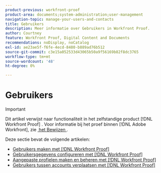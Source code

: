 ```yaml
---
product-previous: workfront-proof
product-area: documents;system-administration;user-management
navigation-topic: manage-your-users-and-contacts
title: Gebruikers
description: Meer informatie over Gebruikers in Workfront Proof.
author: Courtney
feature: Workfront Proof, Digital Content and Documents
recommendations: noDisplay, noCatalog
exl-id: ae23ae5f-f6fe-4ecd-8480-b889ad76b512
source-git-commit: c3e15a052533d43065b50a9f56169b82f8dc3765
workflow-type: tm+mt
source-wordcount: '48'
ht-degree: 0%

---
```


# Gebruikers

>[!IMPORTANT]
>
>Dit artikel verwijst naar functionaliteit in het zelfstandige product [!DNL Workfront Proof] . Voor informatie bij het proef binnen [!DNL Adobe Workfront], zie [&#x200B; het Bewijzen &#x200B;](../../../review-and-approve-work/proofing/proofing.md).

Deze sectie bevat de volgende artikelen:

* [Gebruikers maken met  [!DNL Workfront Proof]](../../../workfront-proof/wp-mnguserscontacts/users/create-users.md)
* [Gebruikersgegevens configureren met  [!DNL Workfront Proof]](../../../workfront-proof/wp-mnguserscontacts/users/configure-user-info.md)
* [Aangepaste profielen maken en beheren met  [!DNL Workfront Proof]](../../../workfront-proof/wp-mnguserscontacts/users/create-and-manage-custom-profiles.md)
* [Gebruikers tussen accounts verplaatsen met  [!DNL Workfront Proof]](../../../workfront-proof/wp-mnguserscontacts/users/move-users-between-accounts.md)
